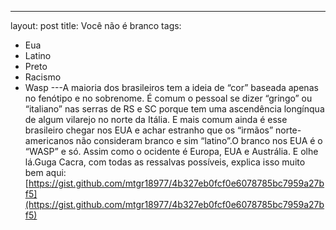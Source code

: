 ---
layout: post
title: Você não é branco
tags:
- Eua
- Latino
- Preto
- Racismo
- Wasp
---A maioria dos brasileiros tem a ideia de “cor” baseada apenas no fenótipo e no sobrenome. É comum o pessoal se dizer “gringo” ou “italiano” nas serras de RS e SC porque tem uma ascendência longínqua de algum vilarejo no norte da Itália. E mais comum ainda é esse brasileiro chegar nos EUA e achar estranho que os “irmãos” norte-americanos não consideram branco e sim “latino”.O branco nos EUA é o “WASP” e só. Assim como o ocidente é Europa, EUA e Austrália. E olhe lá.Guga Cacra, com todas as ressalvas possíveis, explica isso muito bem aqui:[https://gist.github.com/mtgr18977/4b327eb0fcf0e6078785bc7959a27bf5](https://gist.github.com/mtgr18977/4b327eb0fcf0e6078785bc7959a27bf5)
